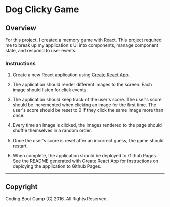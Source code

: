 # Dog Clicky Game

## Overview

For this project, I created a memory game with React. This project required me to break up my application's UI into components, manage component state, and respond to user events.

### Instructions

1. Create a new React application using [Create React App](https://github.com/facebookincubator/create-react-app).

2. The application should render different images to the screen. Each image should listen for click events.

3. The application should keep track of the user's score. The user's score should be incremented when clicking an image for the first time. The user's score should be reset to 0 if they click the same image more than once.

4. Every time an image is clicked, the images rendered to the page should shuffle themselves in a random order.

5. Once the user's score is reset after an incorrect guess, the game should restart.

6. When complete, the application should be deployed to Github Pages. See the README generated with Create React App for instructions on deploying the application to Github Pages.

- - -

## Copyright

Coding Boot Camp (C) 2016. All Rights Reserved.

